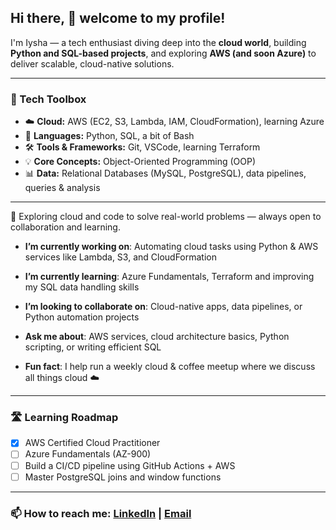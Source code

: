 ## Hi there, 👋 welcome to my profile!

I'm Iysha — a tech enthusiast diving deep into the **cloud world**, building **Python and SQL-based projects**, and exploring **AWS (and soon Azure)** to deliver scalable, cloud-native solutions.

---

### 🧰 Tech Toolbox
- ☁️ **Cloud:** AWS (EC2, S3, Lambda, IAM, CloudFormation), learning Azure  
- 🐍 **Languages:** Python, SQL, a bit of Bash  
- 🛠️ **Tools & Frameworks:** Git, VSCode, learning Terraform
- 💡 **Core Concepts:** Object-Oriented Programming (OOP)
- 📊 **Data:** Relational Databases (MySQL, PostgreSQL), data pipelines, queries & analysis  

---
📌 Exploring cloud and code to solve real-world problems — always open to collaboration and learning.

-  **I’m currently working on**: Automating cloud tasks using Python & AWS services like Lambda, S3, and CloudFormation
-  **I’m currently learning**: Azure Fundamentals, Terraform and improving my SQL data handling skills  

-  **I’m looking to collaborate on**: Cloud-native apps, data pipelines, or Python automation projects  
-  **Ask me about**: AWS services, cloud architecture basics, Python scripting, or writing efficient SQL  
-  **Fun fact**: I help run a weekly cloud & coffee meetup where we discuss all things cloud ☁️  

---

### 🛣️ Learning Roadmap
- [x] AWS Certified Cloud Practitioner
- [ ] Azure Fundamentals (AZ-900)
- [ ] Build a CI/CD pipeline using GitHub Actions + AWS
- [ ] Master PostgreSQL joins and window functions

---

### 📫 **How to reach me**: [LinkedIn](https://www.linkedin.com/in/iyshakhan/) | [Email](mailto:iyshakhan75@gmail.com)  
